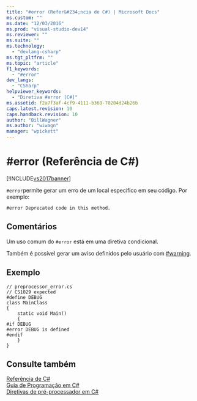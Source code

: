 ```yaml
---
title: "#error (Refer&#234;ncia de C#) | Microsoft Docs"
ms.custom: ""
ms.date: "12/03/2016"
ms.prod: "visual-studio-dev14"
ms.reviewer: ""
ms.suite: ""
ms.technology: 
  - "devlang-csharp"
ms.tgt_pltfrm: ""
ms.topic: "article"
f1_keywords: 
  - "#error"
dev_langs: 
  - "CSharp"
helpviewer_keywords: 
  - "Diretiva #error [C#]"
ms.assetid: f2a7f3af-4cf9-4111-b369-70204d24b26b
caps.latest.revision: 10
caps.handback.revision: 10
author: "BillWagner"
ms.author: "wiwagn"
manager: "wpickett"
---
```

# #error (Refer&#234;ncia de C#)
[!INCLUDE[vs2017banner](../../../csharp/includes/vs2017banner.md)]

`#error`permite gerar um erro de um local específico em seu código.  Por exemplo:  
  
```  
#error Deprecated code in this method.  
```  
  
## Comentários  
 Um uso comum do `#error` está em uma diretiva condicional.  
  
 Também é possível gerar um aviso definidos pelo usuário com [\#warning](../../../csharp/language-reference/preprocessor-directives/preprocessor-warning.md).  
  
## Exemplo  
  
```  
// preprocessor_error.cs  
// CS1029 expected  
#define DEBUG  
class MainClass   
{  
    static void Main()   
    {  
#if DEBUG  
#error DEBUG is defined  
#endif  
    }  
}  
```  
  
## Consulte também  
 [Referência de C\#](../../../csharp/language-reference/index.md)   
 [Guia de Programação em C\#](../../../csharp/programming-guide/index.md)   
 [Diretivas de pré\-processador em C\#](../../../visual-basic/reference/command-line-compiler/index.md)